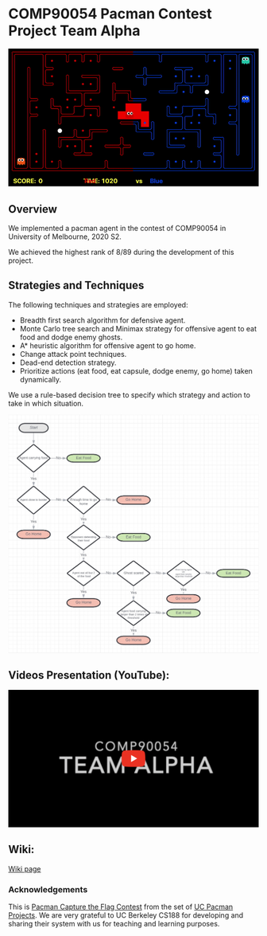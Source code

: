 # COMP90054 Pacman Contest Project Team Alpha

![demo](https://github.com/infinityglow/COMP90054-Pacman-Contest-Project/blob/master/images/mcts-eat-food.gif)

## Overview

We implemented a pacman agent in the contest of COMP90054 in University of Melbourne, 2020 S2.

We achieved the highest rank of 8/89 during the development of this project.

## Strategies and Techniques

The following techniques and strategies are employed:

- Breadth first search algorithm for defensive agent.
- Monte Carlo tree search and Minimax strategy for offensive agent to eat food and dodge enemy ghosts.
- A* heuristic algorithm for offensive agent to go home.
- Change attack point techniques.
- Dead-end detection strategy.
- Prioritize actions (eat food, eat capsule, dodge enemy, go home) taken dynamically.

We use a rule-based decision tree to specify which strategy and action to take in which situation.

![decision tree](https://github.com/infinityglow/COMP90054-Pacman-Contest-Project/blob/master/images/ChooseActionStrategy.jpg)

## Videos Presentation (YouTube):

[![demo](https://github.com/infinityglow/COMP90054-Pacman-Contest-Project/blob/master/images/youtube.png)](https://www.youtube.com/watch?v=rWVaEUSTs_I&feature=youtu.be)

## Wiki:

[Wiki page](https://github.com/infinityglow/COMP90054-Pacman-Contest-Project/wiki)


### Acknowledgements

This is [Pacman Capture the Flag Contest](http://ai.berkeley.edu/contest.html) from the set of [UC Pacman Projects](http://ai.berkeley.edu/project_overview.html).  We are very grateful to UC Berkeley CS188 for developing and sharing their system with us for teaching and learning purposes.
